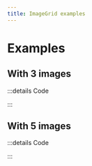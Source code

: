 ```yaml
---
title: ImageGrid examples
---
```


# Examples

## With 3 images

<PreviewIframe src="./stories/3-images/story.html" />

:::details Code

<SimpleTabs :items="['app.twig', 'app.js']">
  <template #content-1>

<<< ./components/organisms/ImageGrid/stories/3-images/app.twig

  </template>
  <template #content-2>

<<< ./components/organisms/ImageGrid/stories/app.js

  </template>
</SimpleTabs>

:::

## With 5 images

<PreviewIframe src="./stories/5-images/story.html" />

:::details Code

<SimpleTabs :items="['app.twig', 'app.js']">
  <template #content-1>

<<< ./components/organisms/ImageGrid/stories/5-images/app.twig

  </template>
  <template #content-2>

<<< ./components/organisms/ImageGrid/stories/app.js

  </template>
</SimpleTabs>

:::
